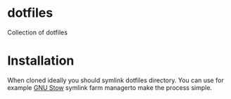 # dotfiles
Collection of dotfiles

# Installation
When cloned ideally you should symlink dotfiles directory. You can use for example [GNU Stow](https://www.gnu.org/software/stow/) symlink farm managerto make the process simple.
